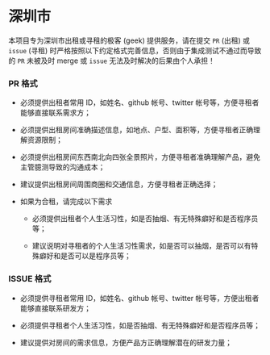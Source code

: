 # 深圳市

本项目专为深圳市出租或寻租的极客 (geek) 提供服务，请在提交 `PR` (出租) 或 `issue` (寻租) 时严格按照以下约定格式完善信息，否则由于集成测试不通过而导致的 `PR` 未被及时 merge 或 `issue` 无法及时解决的后果由个人承担！

### PR 格式

- 必须提供出租者常用 ID，如姓名、github 帐号、twitter 帐号等，方便寻租者能够直接联系需求方；

- 必须提供出租房间准确描述信息，如地点、户型、面积等，方便寻租者正确理解资源限制；

- 必须提供出租房间东西南北向四张全景照片，方便寻租者准确理解产品，避免主管臆测导致的沟通成本；

- 建议提供出租房间周围商圈和交通信息，方便寻租者正确选择；

- 如果为合租，请完成以下需求

  - 必须提供出租者个人生活习性，如是否抽烟、有无特殊癖好和是否程序员等；

  - 建议说明对寻租者的个人生活习性需求，如是否可以抽烟，是否可以有特殊癖好和是否可以是程序员等；

### ISSUE 格式

- 必须提供寻租者常用 ID，如姓名、github 帐号、twitter 帐号等，方便出租者能够直接联系研发方；

- 必须提供寻租者个人生活习性，如是否抽烟、有无特殊癖好和是否程序员等；

- 建议提供对房间的需求信息，方便产品方正确理解潜在的研发力量；
